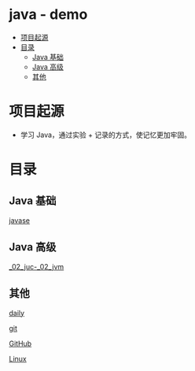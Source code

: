 # java - demo

<!-- MarkdownTOC levels="1,2" autolink="true" -->

- [项目起源](#%E9%A1%B9%E7%9B%AE%E8%B5%B7%E6%BA%90)
- [目录](#%E7%9B%AE%E5%BD%95)
	- [Java 基础](#java-%E5%9F%BA%E7%A1%80)
	- [Java 高级](#java-%E9%AB%98%E7%BA%A7)
	- [其他](#%E5%85%B6%E4%BB%96)

<!-- /MarkdownTOC -->


# 项目起源

- 学习 Java，通过实验 + 记录的方式，使记忆更加牢固。

# 目录

## Java 基础

[javase](./docs/javase.md)

## Java 高级

[_02_juc-_02_jvm](./docs/juc-jvm.md)

## 其他

[daily](./docs/daily.md)

[git](./docs/git.md)

[GitHub](./docs/GitHub.md)

[Linux](./docs/Linux.md)









